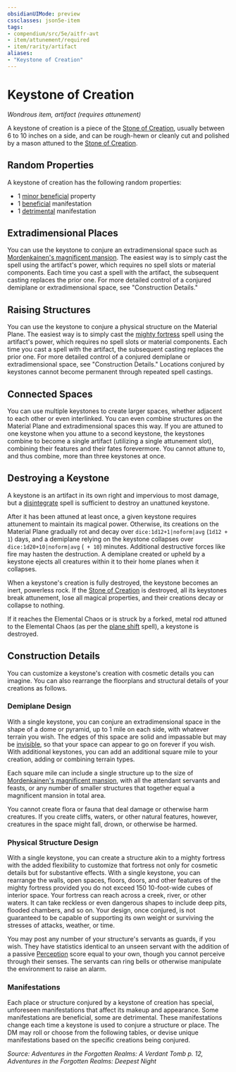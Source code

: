 ```yaml
---
obsidianUIMode: preview
cssclasses: json5e-item
tags:
- compendium/src/5e/aitfr-avt
- item/attunement/required
- item/rarity/artifact
aliases: 
- "Keystone of Creation"
---
```

# Keystone of Creation
*Wondrous item, artifact (requires attunement)*  


A keystone of creation is a piece of the [Stone of Creation](2-Mechanics/CLI/items/stone-of-creation-aitfr-avt.md), usually between 6 to 10 inches on a side, and can be rough-hewn or cleanly cut and polished by a mason attuned to the [Stone of Creation](2-Mechanics/CLI/items/stone-of-creation-aitfr-avt.md).

## Random Properties

A keystone of creation has the following random properties:

- 1 [minor beneficial](2-Mechanics/CLI/tables/artifact-properties-minor-beneficial-properties.md) property  
- 1 [beneficial](2-Mechanics/CLI/tables/beneficial-manifestations-aitfr-avt.md) manifestation  
- 1 [detrimental](2-Mechanics/CLI/tables/detrimental-manifestations-aitfr-avt.md) manifestation  

## Extradimensional Places

You can use the keystone to conjure an extradimensional space such as [Mordenkainen's magnificent mansion](2-Mechanics/CLI/spells/mordenkainens-magnificent-mansion.md). The easiest way is to simply cast the spell using the artifact's power, which requires no spell slots or material components. Each time you cast a spell with the artifact, the subsequent casting replaces the prior one. For more detailed control of a conjured demiplane or extradimensional space, see "Construction Details."

## Raising Structures

You can use the keystone to conjure a physical structure on the Material Plane. The easiest way is to simply cast the [mighty fortress](2-Mechanics/CLI/spells/mighty-fortress-xge.md) spell using the artifact's power, which requires no spell slots or material components. Each time you cast a spell with the artifact, the subsequent casting replaces the prior one. For more detailed control of a conjured demiplane or extradimensional space, see "Construction Details." Locations conjured by keystones cannot become permanent through repeated spell castings.

## Connected Spaces

You can use multiple keystones to create larger spaces, whether adjacent to each other or even interlinked. You can even combine structures on the Material Plane and extradimensional spaces this way. If you are attuned to one keystone when you attune to a second keystone, the keystones combine to become a single artifact (utilizing a single attunement slot), combining their features and their fates forevermore. You cannot attune to, and thus combine, more than three keystones at once.

## Destroying a Keystone

A keystone is an artifact in its own right and impervious to most damage, but a [disintegrate](2-Mechanics/CLI/spells/disintegrate.md) spell is sufficient to destroy an unattuned keystone.

After it has been attuned at least once, a given keystone requires attunement to maintain its magical power. Otherwise, its creations on the Material Plane gradually rot and decay over `dice:1d12+1|noform|avg` (`1d12 + 1`) days, and a demiplane relying on the keystone collapses over `dice:1d20+10|noform|avg` (` + 10`) minutes. Additional destructive forces like fire may hasten the destruction. A demiplane created or upheld by a keystone ejects all creatures within it to their home planes when it collapses.

When a keystone's creation is fully destroyed, the keystone becomes an inert, powerless rock. If the [Stone of Creation](2-Mechanics/CLI/items/stone-of-creation-aitfr-avt.md) is destroyed, all its keystones break attunement, lose all magical properties, and their creations decay or collapse to nothing.

If it reaches the Elemental Chaos or is struck by a forked, metal rod attuned to the Elemental Chaos (as per the [plane shift](2-Mechanics/CLI/spells/plane-shift.md) spell), a keystone is destroyed.

## Construction Details

You can customize a keystone's creation with cosmetic details you can imagine. You can also rearrange the floorplans and structural details of your creations as follows.

### Demiplane Design

With a single keystone, you can conjure an extradimensional space in the shape of a dome or pyramid, up to 1 mile on each side, with whatever terrain you wish. The edges of this space are solid and impassable but may be [invisible](2-Mechanics/CLI/rules/conditions.md#Invisible), so that your space can appear to go on forever if you wish. With additional keystones, you can add an additional square mile to your creation, adding or combining terrain types.

Each square mile can include a single structure up to the size of [Mordenkainen's magnificent mansion](2-Mechanics/CLI/spells/mordenkainens-magnificent-mansion.md), with all the attendant servants and feasts, or any number of smaller structures that together equal a magnificent mansion in total area.

You cannot create flora or fauna that deal damage or otherwise harm creatures. If you create cliffs, waters, or other natural features, however, creatures in the space might fall, drown, or otherwise be harmed.

### Physical Structure Design

With a single keystone, you can create a structure akin to a mighty fortress with the added flexibility to customize that fortress not only for cosmetic details but for substantive effects. With a single keystone, you can rearrange the walls, open spaces, floors, doors, and other features of the mighty fortress provided you do not exceed 150 10-foot-wide cubes of interior space. Your fortress can reach across a creek, river, or other waters. It can take reckless or even dangerous shapes to include deep pits, flooded chambers, and so on. Your design, once conjured, is not guaranteed to be capable of supporting its own weight or surviving the stresses of attacks, weather, or time.

You may post any number of your structure's servants as guards, if you wish. They have statistics identical to an unseen servant with the addition of a passive [Perception](2-Mechanics/CLI/rules/skills.md#Perception) score equal to your own, though you cannot perceive through their senses. The servants can ring bells or otherwise manipulate the environment to raise an alarm.

### Manifestations

Each place or structure conjured by a keystone of creation has special, unforeseen manifestations that affect its makeup and appearance. Some manifestations are beneficial, some are detrimental. These manifestations change each time a keystone is used to conjure a structure or place. The DM may roll or choose from the following tables, or devise unique manifestations based on the specific creations being conjured.

*Source: Adventures in the Forgotten Realms: A Verdant Tomb p. 12, Adventures in the Forgotten Realms: Deepest Night*